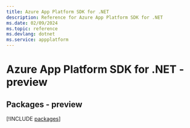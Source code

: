 ```yaml
---
title: Azure App Platform SDK for .NET
description: Reference for Azure App Platform SDK for .NET
ms.date: 02/09/2024
ms.topic: reference
ms.devlang: dotnet
ms.service: appplatform
---
```

# Azure App Platform SDK for .NET - preview
## Packages - preview
[!INCLUDE [packages](app-platform-index.md)]